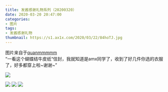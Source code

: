 ```yaml
---
title: 发酱感谢礼物系列（20200320）
date: 2020-03-20 20:47:00
categories:
- 图片
tags:
- 发酱感谢礼物
thumbnail: https://s1.ax1x.com/2020/03/22/84hoTJ.jpg
---
```


图片来自于<a href="https://weibo.com/p/1005051720171447" target="_blank">quanmmmmm</a><br/>“一看这个蝴蝶结牛皮纸“信封，我就知道是amx同学了，收到了好几件你选的衣服了，好多都穿上啦~谢谢~”

<!-- 正文第一张图片为 thumbnail 图。 -->

![](https://s1.ax1x.com/2020/03/22/85S9r4.jpg)

<!--more-->

![](https://s1.ax1x.com/2020/03/22/85SFaR.jpg)
![](https://s1.ax1x.com/2020/03/22/85SCqJ.jpg)
![](https://s1.ax1x.com/2020/03/22/85SpMF.jpg)